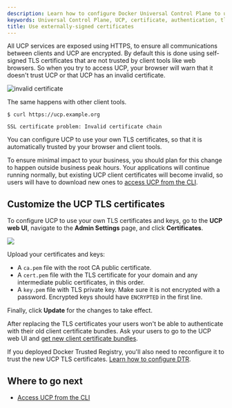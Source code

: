 ```yaml
---
description: Learn how to configure Docker Universal Control Plane to use your own certificates.
keywords: Universal Control Plane, UCP, certificate, authentication, tls
title: Use externally-signed certificates
---
```

All UCP services are exposed using HTTPS, to ensure all communications between clients and UCP are encrypted. By default this is done using self-signed TLS certificates that are not trusted by client tools like web browsers. So when you try to access UCP, your browser will warn that it doesn't trust UCP or that UCP has an invalid certificate.

![invalid certificate](../images/use-externally-signed-certs-1.png)

The same happens with other client tools.

```none
$ curl https://ucp.example.org

SSL certificate problem: Invalid certificate chain
```

You can configure UCP to use your own TLS certificates, so that it is automatically trusted by your browser and client tools.

To ensure minimal impact to your business, you should plan for this change to happen outside business peak hours. Your applications will continue running normally, but existing UCP client certificates will become invalid, so users will have to download new ones to [access UCP from the CLI](../access-ucp/cli-based-access.md).

## Customize the UCP TLS certificates

To configure UCP to use your own TLS certificates and keys, go to the **UCP web UI**, navigate to the **Admin Settings** page, and click **Certificates**.

![](../images/use-externally-signed-certs-2.png)

Upload your certificates and keys:

* A `ca.pem` file with the root CA public certificate.
* A `cert.pem` file with the TLS certificate for your domain and any intermediate public certificates, in this order.
* A `key.pem` file with TLS private key. Make sure it is not encrypted with a password. Encrypted keys should have `ENCRYPTED` in the first line.

Finally, click **Update** for the changes to take effect.

After replacing the TLS certificates your users won't be able to authenticate with their old client certificate bundles. Ask your users to go to the UCP web UI and [get new client certificate bundles](../access-ucp/cli-based-access.md).

If you deployed Docker Trusted Registry, you'll also need to reconfigure it to trust the new UCP TLS certificates. [Learn how to configure DTR](/datacenter/dtr/2.1/reference/cli/reconfigure.md).

## Where to go next

* [Access UCP from the CLI](../access-ucp/cli-based-access.md)